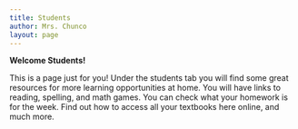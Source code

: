 ```yaml
---
title: Students
author: Mrs. Chunco
layout: page
---
```

<p style="text-align: left;">
  <strong>Welcome Students!</strong>
</p>

<p style="text-align: left;">
  This is a page just for you! Under the students tab you will find some great resources for more learning opportunities at home. You will have links to reading, spelling, and math games. You can check what your homework is for the week. Find out how to access all your textbooks here online, and much more.
</p>

&nbsp;